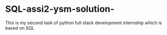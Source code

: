 # SQL-assi2-ysm-solution-
This is my second task of python full stack development internship which is based on SQL
